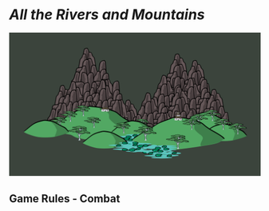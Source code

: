 # _All the Rivers and Mountains_

![Header|40](/content/media/rpg/header.png)

## Game Rules - Combat